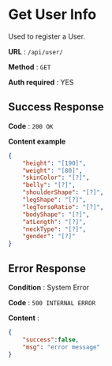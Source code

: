 # Get User Info

Used to register a User.

**URL** : `/api/user/`

**Method** : `GET`

**Auth required** : YES

## Success Response

**Code** : `200 OK`

**Content example**

```json
{
    "height": "[190]",
    "weight": "[80]",
    "skinColor": "[?]",
    "belly": "[?]",
    "shoulderShape": "[?]",
    "legShape": "[?]",
    "legTorsoRatio": "[?]",
    "bodyShape": "[?]",
    "atLength": "[?]",
    "neckType": "[?]",
    "gender": "[?]"
}
```

## Error Response

**Condition** : System Error

**Code** : `500 INTERNAL ERROR`

**Content** :

```json
{
    "success":false,
    "msg": "error message"
}
```